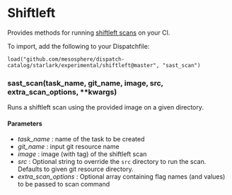 
# Shiftleft

Provides methods for running [shiftleft scans](https://www.shiftleft.io/scan/) on your CI.

To import, add the following to your Dispatchfile:

```
load("github.com/mesosphere/dispatch-catalog/starlark/experimental/shiftleft@master", "sast_scan")
```


### sast_scan(task_name, git_name, image, src, extra_scan_options, **kwargs)


Runs a shiftleft scan using the provided image on a given directory.

#### Parameters
- *task_name* : name of the task to be created
- *git_name* : input git resource name
- *image* : image (with tag) of the shiftleft scan
- *src* : Optional string to override the `src` directory to run the scan. Defaults to given git resource directory.
- *extra_scan_options* : Optional array containing flag names (and values) to be passed to scan command



